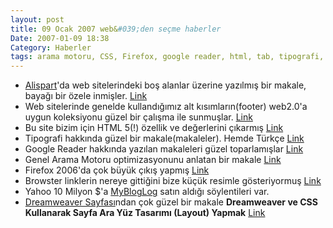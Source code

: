 ```yaml
---
layout: post
title: 09 Ocak 2007 web&#039;den seçme haberler
Date: 2007-01-09 18:38
Category: Haberler
tags: arama motoru, CSS, Firefox, google reader, html, tab, tipografi, web2.0, yahoo
---
```


-   [Alispart][]'da web sitelerindeki boş alanlar üzerine yazılmış bir
    makale, bayağı bir özele inmişler. [Link][]
-   Web sitelerinde genelde kullandığımız alt kısımların(footer)
    web2.0'a uygun koleksiyonu güzel bir çalışma ile sunmuşlar.
    [Link][1]
-   Bu site bizim için HTML 5(!) özellik ve değerlerini çıkarmış
    [Link][2]
-   Tipografi hakkında güzel bir makale(makaleler). Hemde Türkçe
    [Link][3]
-   Google Reader hakkında yazılan makaleleri güzel toparlamışlar
    [Link][4]
-   Genel Arama Motoru optimizasyonunu anlatan bir makale [Link][5]
-   Firefox 2006'da çok büyük çıkış yapmış [Link][6]
-   Browster linklerin nereye gittiğini bize küçük resimle gösteriyormuş
    [Link][7]
-   Yahoo 10 Milyon $'a [MyBlogLog][] satın aldığı söylentileri var.
-   [Dreamweaver Sayfası][]ndan çok güzel bir makale **Dreamweaver ve
    CSS Kullanarak Sayfa Ara Yüz Tasarımı (Layout) Yapmak** [Link][8]


  [Alispart]: http://www.alistapart.com/
  [Link]: http://www.alistapart.com/articles/whitespace
  [1]: http://www.smashingmagazine.com/2007/01/09/css-based-footers-modern-solutions/
  [2]: http://simon.html5.org/html5-elements
  [3]: http://www.opereysin.com/index.php?s=5+ad%C4%B1mda+do%C4%9Fru+tipografi
  [4]: http://www.mitchelaneous.com/2007/01/05/get-more-from-google-reader-guide/
  [5]: http://blog.outer-court.com/archive/2007-01-07-n13.html
  [6]: http://www.computerworld.com/action/article.do?command=viewArticleBasic&taxonomyName=development&articleId=9007378
  [7]: http://www.browster.com/
  [MyBlogLog]: http://www.mybloglog.com/
  [Dreamweaver Sayfası]: http://www.dw.gen.tr
  [8]: http://www.dw.gen.tr/makale/detay/dreamweaver-css-sayfa-tasarimi-layout

